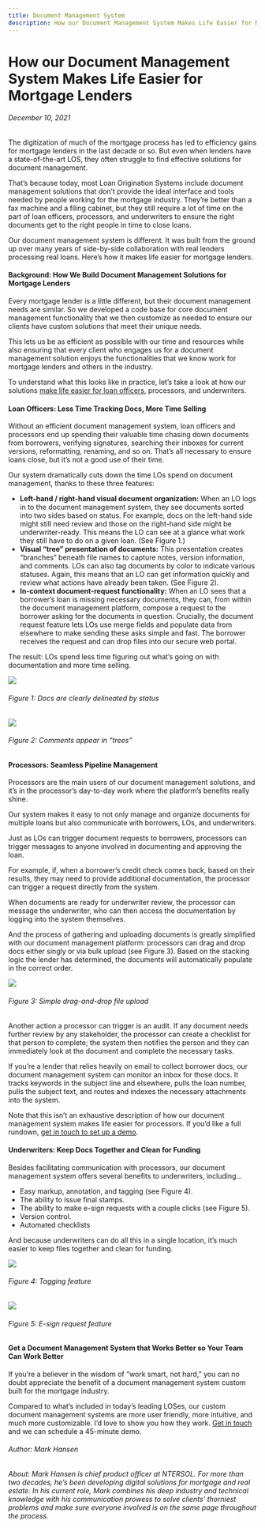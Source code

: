 ```yaml
---
title: Document Management System
description: How our Document Management System Makes Life Easier for Mortgage Lenders
---
```


# How our Document Management System Makes Life Easier for Mortgage Lenders

###### December 10, 2021

The digitization of much of the mortgage process has led to efficiency gains for mortgage lenders in the last decade or so. But even when lenders have a state-of-the-art LOS, they often struggle to find effective solutions for document management.

That’s because today, most Loan Origination Systems include document management solutions that don’t provide the ideal interface and tools needed by people working for the mortgage industry. They’re better than a fax machine and a filing cabinet, but they still require a lot of time on the part of loan officers, processors, and underwriters to ensure the right documents get to the right people in time to close loans.

Our document management system is different. It was built from the ground up over many years of side-by-side collaboration with real lenders processing real loans. Here’s how it makes life easier for mortgage lenders.

#### Background: How We Build Document Management Solutions for Mortgage Lenders

Every mortgage lender is a little different, but their document management needs are similar. So we developed a code base for core document management functionality that we then customize as needed to ensure our clients have custom solutions that meet their unique needs.

This lets us be as efficient as possible with our time and resources while also ensuring that every client who engages us for a document management solution enjoys the functionalities that we know work for mortgage lenders and others in the industry.

To understand what this looks like in practice, let’s take a look at how our solutions [make life easier for loan officers](https://ntersol.com/blog/how-to-make-sure-every-loan-officer-gets-the-right-leads/), processors, and underwriters.

#### Loan Officers: Less Time Tracking Docs, More Time Selling

Without an efficient document management system, loan officers and processors end up spending their valuable time chasing down documents from borrowers, verifying signatures, searching their inboxes for current versions, reformatting, renaming, and so on. That’s all necessary to ensure loans close, but it’s not a good use of their time.

Our system dramatically cuts down the time LOs spend on document management, thanks to these three features:

- **Left-hand / right-hand visual document organization:** When an LO logs in to the document management system, they see documents sorted into two sides based on status. For example, docs on the left-hand side might still need review and those on the right-hand side might be underwriter-ready. This means the LO can see at a glance what work they still have to do on a given loan. (See Figure 1.)
- **Visual “tree” presentation of documents:** This presentation creates “branches” beneath file names to capture notes, version information, and comments. LOs can also tag documents by color to indicate various statuses. Again, this means that an LO can get information quickly and review what actions have already been taken. (See Figure 2).
- **In-context document-request functionality:** When an LO sees that a borrower’s loan is missing necessary documents, they can, from within the document management platform, compose a request to the borrower asking for the documents in question. Crucially, the document request feature lets LOs use merge fields and populate data from elsewhere to make sending these asks simple and fast. The borrower receives the request and can drop files into our secure web portal.

The result: LOs spend less time figuring out what’s going on with documentation and more time selling.

![](https://ntersol.com/wp-content/uploads/2021/12/image1.png)

###### Figure 1: Docs are clearly delineated by status

![](https://ntersol.com/wp-content/uploads/2021/12/image2.png)

###### Figure 2: Comments appear in “trees”

#### Processors: Seamless Pipeline Management

Processors are the main users of our document management solutions, and it’s in the processor’s day-to-day work where the platform’s benefits really shine.

Our system makes it easy to not only manage and organize documents for multiple loans but also communicate with borrowers, LOs, and underwriters.

Just as LOs can trigger document requests to borrowers, processors can trigger messages to anyone involved in documenting and approving the loan.

For example, if, when a borrower’s credit check comes back, based on their results, they may need to provide additional documentation, the processor can trigger a request directly from the system.

When documents are ready for underwriter review, the processor can message the underwriter, who can then access the documentation by logging into the system themselves.

And the process of gathering and uploading documents is greatly simplified with our document management platform: processors can drag and drop docs either singly or via bulk upload (see Figure 3). Based on the stacking logic the lender has determined, the documents will automatically populate in the correct order.

![](https://ntersol.com/wp-content/uploads/2021/12/image5.png)

###### Figure 3: Simple drag-and-drop file upload

Another action a processor can trigger is an audit. If any document needs further review by any stakeholder, the processor can create a checklist for that person to complete; the system then notifies the person and they can immediately look at the document and complete the necessary tasks.

If you’re a lender that relies heavily on email to collect borrower docs, our document management system can monitor an inbox for those docs. It tracks keywords in the subject line and elsewhere, pulls the loan number, pulls the subject text, and routes and indexes the necessary attachments into the system.

Note that this isn’t an exhaustive description of how our document management system makes life easier for processors. If you’d like a full rundown, [get in touch to set up a demo](https://www.ntersol.com).

#### Underwriters: Keep Docs Together and Clean for Funding

Besides facilitating communication with processors, our document management system offers several benefits to underwriters, including…

- Easy markup, annotation, and tagging (see Figure 4).
- The ability to issue final stamps.
- The ability to make e-sign requests with a couple clicks (see Figure 5).
- Version control.
- Automated checklists

And because underwriters can do all this in a single location, it’s much easier to keep files together and clean for funding.

![](https://ntersol.com/wp-content/uploads/2021/12/image4.png)

###### Figure 4: Tagging feature

![](https://ntersol.com/wp-content/uploads/2021/12/image3.png)

###### Figure 5: E-sign request feature

#### Get a Document Management System that Works Better so Your Team Can Work Better

If you’re a believer in the wisdom of “work smart, not hard,” you can no doubt appreciate the benefit of a document management system custom built for the mortgage industry.

Compared to what’s included in today’s leading LOSes, our custom document management systems are more user friendly, more intuitive, and much more customizable. I’d love to show you how they work. [Get in touch](https://ntersol.com/) and we can schedule a 45-minute demo.

###### _Author: Mark Hansen_

###### _About: Mark Hansen is chief product officer at NTERSOL. For more than two decades, he’s been developing digital solutions for mortgage and real estate. In his current role, Mark combines his deep industry and technical knowledge with his communication prowess to solve clients’ thorniest problems and make sure everyone involved is on the same page throughout the process._
